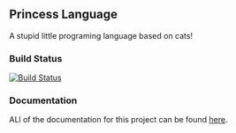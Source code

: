 ## Princess Language

A stupid little programing language based on cats!

### Build Status
[![Build Status](https://travis-ci.org/tvand7093/Princess-Language.svg?branch=master)](https://travis-ci.org/tvand7093/Princess-Language)

### Documentation
ALl of the documentation for this project can be found [here](http://princess.theitalianirishman.com).
